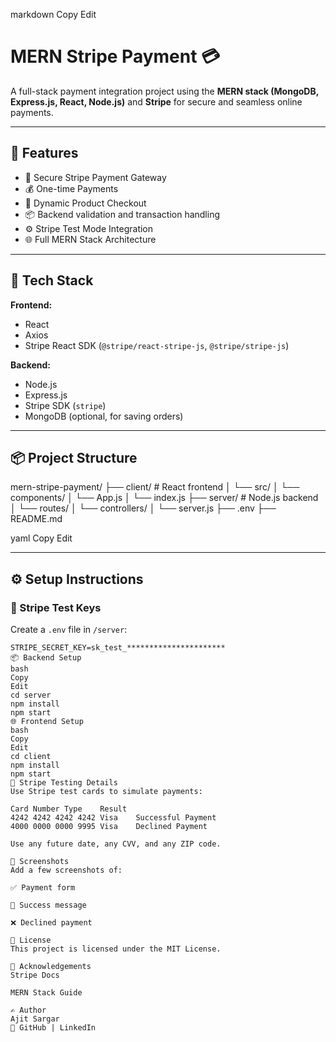 markdown
Copy
Edit
# MERN Stripe Payment 💳

A full-stack payment integration project using the **MERN stack (MongoDB, Express.js, React, Node.js)** and **Stripe** for secure and seamless online payments.

---

## 🚀 Features

- 🔐 Secure Stripe Payment Gateway
- 💰 One-time Payments
- 🛒 Dynamic Product Checkout
- 📦 Backend validation and transaction handling
- ⚙️ Stripe Test Mode Integration
- 🌐 Full MERN Stack Architecture

---

## 🧰 Tech Stack

**Frontend:**
- React
- Axios
- Stripe React SDK (`@stripe/react-stripe-js`, `@stripe/stripe-js`)

**Backend:**
- Node.js
- Express.js
- Stripe SDK (`stripe`)
- MongoDB (optional, for saving orders)

---

## 📦 Project Structure

mern-stripe-payment/
├── client/ # React frontend
│ └── src/
│ └── components/
│ └── App.js
│ └── index.js
├── server/ # Node.js backend
│ └── routes/
│ └── controllers/
│ └── server.js
├── .env
├── README.md

yaml
Copy
Edit

---

## ⚙️ Setup Instructions

### 🔐 Stripe Test Keys
Create a `.env` file in `/server`:
```env
STRIPE_SECRET_KEY=sk_test_**********************
📦 Backend Setup
bash
Copy
Edit
cd server
npm install
npm start
🌐 Frontend Setup
bash
Copy
Edit
cd client
npm install
npm start
🧪 Stripe Testing Details
Use Stripe test cards to simulate payments:

Card Number	Type	Result
4242 4242 4242 4242	Visa	Successful Payment
4000 0000 0000 9995	Visa	Declined Payment

Use any future date, any CVV, and any ZIP code.

📸 Screenshots
Add a few screenshots of:

✅ Payment form

🎉 Success message

❌ Declined payment

📄 License
This project is licensed under the MIT License.

🙌 Acknowledgements
Stripe Docs

MERN Stack Guide

✍️ Author
Ajit Sargar
🔗 GitHub | LinkedIn
